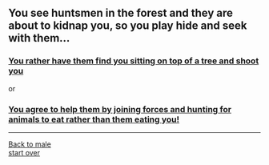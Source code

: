 ## You see huntsmen in the forest and they are about to kidnap you, so you play hide and seek with them...  
### [You rather have them find you sitting on top of a tree and shoot you](death.md)  
or  
### [You agree to help them by joining forces and hunting for animals to eat rather than them eating you!](death.md)
---
[Back to male](../gender/male.md)  
[start over](../beginning/start.md)
